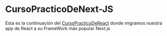 # CursoPracticoDeNext-JS
Esta es la continuación del [CursoPracticoDeReact](https://github.com/dan33pro/CursoPractico-React-JS) donde migramos nuestra app de React a su FrameWork más popular Next.js
